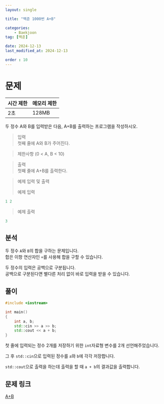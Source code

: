 ```yaml
---
layout: single

title: "백준 1000번 A+B"

categories:
    - Baekjoon
tag: [백준]

date: 2024-12-13
last_modified_at: 2024-12-13

order : 10
---
```


# 문제

|시간 제한|메모리 제한|
|---|---|
|2초|128MB|

두 정수 A와 B를 입력받은 다음, A+B를 출력하는 프로그램을 작성하시오.

> 입력  
> 첫째 줄에 A와 B가 주어진다.

> 제한사항
> (0 < A, B < 10)

> 출력  
> 첫째 줄에 A+B를 출력한다.

> 예제 입력 및 출력
>
> 예제 입력
```cpp
1 2
```
>
> 예제 출력
```cpp
3
```

## 분석

두 정수 `A`와 `B`의 합을 구하는 문제입니다.  
합은 이항 연산자인 `+`를 사용해 합을 구할 수 있습니다.

두 정수의 입력은 공백으로 구분됩니다.  
공백으로 구분된다면 별다른 처리 없이 바로 입력을 받을 수 있습니다.

## 풀이

```cpp
#include <iostream>

int main()
{
	int a, b;
	std::cin >> a >> b;
	std::cout << a + b;
}
```

첫 줄에 입력되는 정수 2개를 저장하기 위한 `int`자료형 변수를 2개 선언해주었습니다.

그 후 `std::cin`으로 입력된 정수를 `a`와 `b`에 각각 저장합니다.

`std::cout`으로 출력을 하는데 출력을 할 때 `a + b`의 결과값을 출력합니다.

## 문제 링크

[A+B](https://www.acmicpc.net/problem/1000)